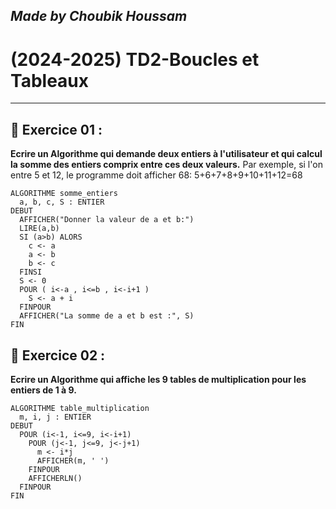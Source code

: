 
## ***Made by Choubik Houssam***

# **(2024-2025)** TD2-Boucles et Tableaux


---

## 🌟 **Exercice 01 :**  
**Ecrire un Algorithme qui demande deux entiers à l'utilisateur et qui calcul la somme des entiers comprix entre ces deux valeurs.**
Par exemple, si l'on entre 5 et 12, le programme doit afficher 68:
5+6+7+8+9+10+11+12=68
```
ALGORITHME somme_entiers
  a, b, c, S : ENTIER
DEBUT
  AFFICHER("Donner la valeur de a et b:")
  LIRE(a,b)
  SI (a>b) ALORS
    c <- a
    a <- b
    b <- c
  FINSI
  S <- 0
  POUR ( i<-a , i<=b , i<-i+1 )
    S <- a + i
  FINPOUR
  AFFICHER("La somme de a et b est :", S)
FIN

```

## 🌟 **Exercice 02 :** 
__Ecrire un Algorithme qui affiche les 9 tables de multiplication pour les entiers de 1 à 9.__
```
ALGORITHME table_multiplication
  m, i, j : ENTIER
DEBUT
  POUR (i<-1, i<=9, i<-i+1)
    POUR (j<-1, j<=9, j<-j+1)
      m <- i*j
      AFFICHER(m, ' ')
    FINPOUR
    AFFICHERLN()
  FINPOUR
FIN
```

